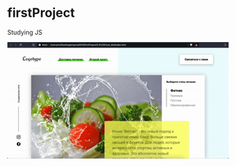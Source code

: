# firstProject
Studying JS

![logotypeProj.gif](https://github.com/lacyk/firstProject/blob/master/logotypeProj.gif)
